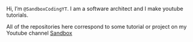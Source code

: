 Hi, I’m `@SandboxCodingYT`. I am a software architect and I make youtube tutorials.  

All of the repositories here correspond to some tutorial or project on my Youtube channel [Sandbox](https://www.youtube.com/channel/UC5JZZE-xStwU09rPf3uceAg)

<!---
SandboxCodingYT/SandboxCodingYT is a ✨ special ✨ repository because its `README.md` (this file) appears on your GitHub profile.
You can click the Preview link to take a look at your changes.
--->

